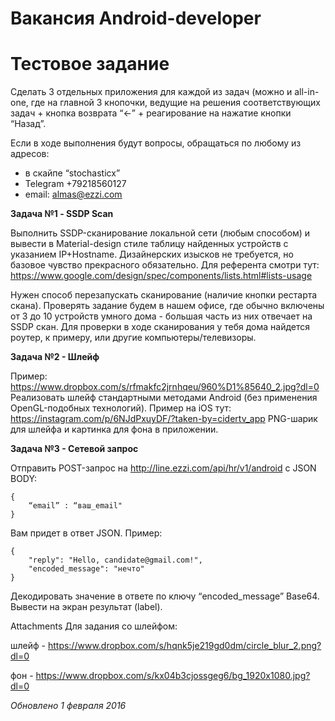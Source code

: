 # Вакансия Android-developer

# Тестовое задание

Сделать 3 отдельных приложения для каждой из задач (можно и all-in-one, где на главной 3 кнопочки, ведущие на решения соответствующих задач + кнопка возврата “<-” + реагирование на нажатие кнопки “Назад”.

Если в ходе выполнения будут вопросы, обращаться по любому из адресов:

- в скайпе “stochasticx” 
- Telegram +79218560127
- email: almas@ezzi.com

**Задача №1 - SSDP Scan**

Выполнить SSDP-сканирование локальной сети (любым способом) и вывести в Material-design стиле таблицу найденных устройств с указанием IP+Hostname. Дизайнерских изысков не требуется, но базовое чувство прекрасного обязательно. Для референта смотри тут: https://www.google.com/design/spec/components/lists.html#lists-usage

Нужен способ перезапускать сканирование (наличие кнопки рестарта скана). Проверять задание будем в нашем офисе, где обычно включены от 3 до 10 устройств умного дома - большая часть из них отвечает на SSDP скан. Для проверки в ходе сканирования у тебя дома найдется роутер, к примеру, или другие компьютеры/телевизоры.

**Задача №2 - Шлейф**

Пример: https://www.dropbox.com/s/rfmakfc2jrnhqeu/960%D1%85640_2.jpg?dl=0
Реализовать шлейф стандартными методами Android (без применения OpenGL-подобных технологий).
Пример на iOS тут: https://instagram.com/p/6NJdPxuyDF/?taken-by=cidertv_app
PNG-шарик для шлейфа и картинка для фона в приложении.

**Задача №3 - Сетевой запрос**

Отправить POST-запрос на http://line.ezzi.com/api/hr/v1/android
с JSON BODY:

    {
    	“email” : “ваш_email"
    }

Вам придет в ответ JSON. Пример:

    {
    	"reply": "Hello, candidate@gmail.com!",
    	"encoded_message": "нечто"
    }

Декодировать значение в ответе по ключу “encoded_message” Base64.
Вывести на экран результат (label).

Attachments
Для задания со шлейфом:

шлейф - https://www.dropbox.com/s/hqnk5je219gd0dm/circle_blur_2.png?dl=0

фон - https://www.dropbox.com/s/kx04b3cjossgeg6/bg_1920x1080.jpg?dl=0

*Обновлено 1 февраля 2016*